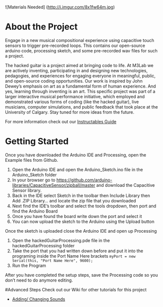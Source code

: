 ![Materials Needed]
(http://i.imgur.com/8x1fw64m.jpg)
# About the Project
Engage in a new musical compositional experience using capacitive touch sensors to trigger pre-recorded loops. This contains our open-source arduino code, processing sketch, and some pre-recorded wav files for such a project.

The hacked guitar is a project aimed at bringing code to life. At M3Lab we are actively inventing, participating in and designing new technologies, pedagogies, and experiences for engaging everyone in meaningful, public, and open-source coding opportunities. Our work is inspired by John Dewey’s emphasis on art as a fundamental form of human experience. And yes, learning through inventing is an art.  This specific project was part of a larger interactive musical performance initiative, which employed and demonstrated various forms of coding (like the hacked guitar), live musicians, computer simulations, and public feedback that took place at the University of Calgary. Stay tuned for more ideas from the future.

For more information check out our [Instructables Guide](http://www.instructables.com/id/Hacked-Guitar/)

# Getting Started
Once you have downloaded the Arduino IDE and Processing, open the Example files from Github.

1. Open the Arduino IDE and open the Arduino_Sketch.ino file in the Arduino_Sketch folder
2. In your browser go to https://github.com/arduino-libraries/CapacitiveSensor/zipball/master and download the Capacitive Sensor library.
3. Back in the IDE select Sketch in the toolbar then Include Library then Add .ZIP Library… and locate the zip file that you downloaded
4. Next find the IDE’s toolbar and select the tools dropdown, then port and find the Arduino Board
5. Once you have found the board write down the port and select it
6. You can now upload the sketch to the Arduino using the Upload button

Once the sketch is uploaded close the Arduino IDE and open up Processing

1. Open the hackedGuitarProcessing.pde file in the hackedGuitarProcessing folder
2. Take the port that you had written down before and put it into the programing inside the Port Name Here brackets
  `myPort = new Serial(this, "Port Name Here", 9600);`
3. Run the Program

After you have completed the setup steps, save the Processing code so you don’t need to do anymore editing.

#Advanced Steps
Check out our Wiki for other tutorials for this project

* [Adding/ Changing Sounds](http://github.com/rjb75/hacked-guitar/wiki/Changing-the-Sounds)
